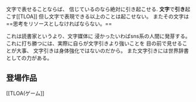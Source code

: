 文字で表せることならば、
信じているのなら絶対に引き起こせる.
**文字**で**引き**起こす[[TLOA]]
但し文字で表現できる以上のことは起こせない。
またその文字は==思考をリソースとしなければならない。==

これは読書家というより、文字媒体に
浸かったいわばsns系の人間に発芽する。
これに打ち勝つには、実際に自らが文字引きより強いことを
目の前で見せることが大事、
文字引きは身体強化ではないのだから。
また文字引きには世界辞書としての力がある。

## 登場作品
[[TLOA(ゲーム]]